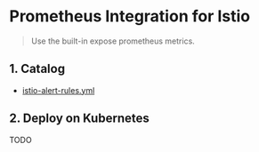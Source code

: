 # Prometheus Integration for Istio

> Use the built-in expose prometheus metrics.

## 1. Catalog

- [istio-alert-rules.yml](istio-alert-rules.yml)

## 2. Deploy on Kubernetes

TODO
